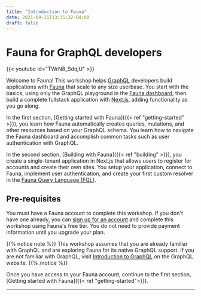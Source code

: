 ```yaml
---
title: "Introduction to Fauna"
date: 2021-09-15T13:35:32-04:00
draft: false
---
```

# Fauna for GraphQL developers

{{< youtube id="TWrN8_SdqjU" >}}

Welcome to Fauna! This workshop helps [GraphQL][graphql] developers build applications with [Fauna][fauna] that scale to any size userbase. You start with the basics, using only the GraphQL playground in the [Fauna dashboard][fauna-dashboard], then build a complete fullstack application with [Next.js][nextjs], adding functionality as you go along.

In the first section, [Getting started with Fauna]({{< ref "getting-started" >}}), you learn how Fauna automatically creates queries, mutations, and other resources based on your GraphQL schema. You learn how to navigate the Fauna dashboard and accomplish common tasks such as user authentication with GraphQL.

In the second section, [Building with Fauna]({{< ref "building" >}}), you create a single-tenant application in Next.js that allows users to register for accounts and create their own sites. You setup your application, connect to Fauna, implement user authentication, and create your first custom resolver in the [Fauna Query Language (FQL)](fql).

## Pre-requisites

You must have a Fauna account to complete this workshop. If you don't have one already, you can [sign up for an account][fauna-signup] and complete this workshop using Fauna's free tier. You do not need to provide payment information until you upgrade your plan. 

{{% notice note %}}
This workshop assumes that you are already familiar with GraphQL and are exploring Fauna for its native GraphQL support. If you are not familiar with GraphQL, visit [Introduction to GraphQL][graphql-learn] on the GraphQL website.
{{% /notice %}}

Once you have access to your Fauna account, continue to the first section, [Getting started with Fauna]({{< ref "getting-started">}}).

---

[fauna]: https://fauna.com
[fauna-dashboard]: https://dashboard.fauna.com
[fauna-signup]: https://dashboard.fauna.com/accounts/register
[fql]: https://docs.fauna.com/fauna/current/api/fql/
[graphql]: https://graphql.org
[graphql-learn]: https://graphql.org/learn/
[nextjs]: https://nextjs.org
